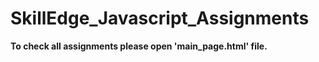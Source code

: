 # SkillEdge_Javascript_Assignments

**To check all assignments please open 'main_page.html' file.**
